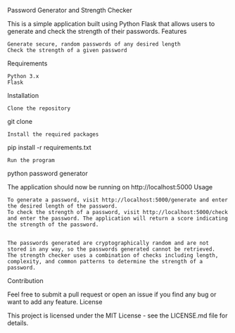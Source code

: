 Password Generator and Strength Checker

This is a simple application built using Python Flask that allows users to generate and check the strength of their passwords.
Features

    Generate secure, random passwords of any desired length
    Check the strength of a given password

Requirements

    Python 3.x
    Flask
  

Installation

    Clone the repository

git clone 


    Install the required packages

pip install -r requirements.txt



    Run the program

python password generator

The application should now be running on http://localhost:5000
Usage

    To generate a password, visit http://localhost:5000/generate and enter the desired length of the password.
    To check the strength of a password, visit http://localhost:5000/check and enter the password. The application will return a score indicating the strength of the password.


    The passwords generated are cryptographically random and are not stored in any way, so the passwords generated cannot be retrieved.
    The strength checker uses a combination of checks including length, complexity, and common patterns to determine the strength of a password.

Contribution

Feel free to submit a pull request or open an issue if you find any bug or want to add any feature.
License

This project is licensed under the MIT License - see the LICENSE.md file for details.